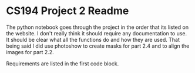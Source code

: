 # CS194 Project 2 Readme

The python notebook goes through the project in the order that its listed on the website. I don't really think it should require any documentation to use. It should be clear what all the functions do and how they are used. That being said I did use photoshow to create masks for part 2.4 and to align the images for part 2.2.

Requirements are listed in the first code block.